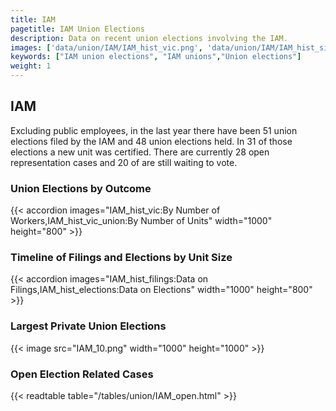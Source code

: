 ```yaml
---
title: IAM
pagetitle: IAM Union Elections
description: Data on recent union elections involving the IAM.
images: ['data/union/IAM/IAM_hist_vic.png', 'data/union/IAM/IAM_hist_size.png', 'data/union/IAM/IAM_10.png']
keywords: ["IAM union elections", "IAM unions","Union elections"]
weight: 1
---
```

##  IAM

Excluding public employees, in the last year there have been 51 union elections filed by the IAM and 48 union elections held. In 31 of those elections a new unit was certified. There are currently 28 open representation cases and 20 of are still waiting to vote.

### Union Elections by Outcome
{{< accordion images="IAM_hist_vic:By Number of Workers,IAM_hist_vic_union:By Number of Units" width="1000" height="800" >}}

### Timeline of Filings and Elections by Unit Size
{{< accordion images="IAM_hist_filings:Data on Filings,IAM_hist_elections:Data on Elections" width="1000" height="800" >}}

### Largest Private Union Elections
{{< image src="IAM_10.png" width="1000" height="1000"  >}}

### Open Election Related Cases
{{< readtable table="/tables/union/IAM_open.html" >}}

